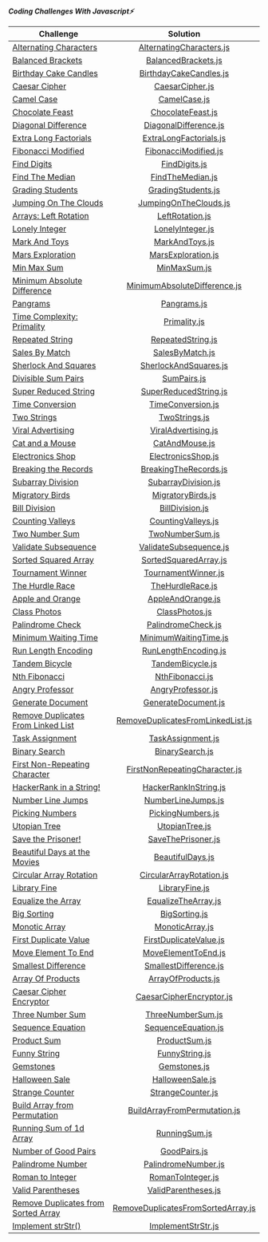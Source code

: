 ***Coding Challenges With Javascript⚡️***

| Challenge                                                                                                              |                                                                                     Solution                                                                                      |
|------------------------------------------------------------------------------------------------------------------------|:---------------------------------------------------------------------------------------------------------------------------------------------------------------------------------:| 
| [Alternating Characters](https://www.hackerrank.com/challenges/alternating-characters/problem?h_r=internal-search)     |                                  [AlternatingCharacters.js](https://github.com/esrasen9/algo-challenges-js/blob/master/AlternatingCharacters.js)                                  |
| [Balanced Brackets](https://www.hackerrank.com/challenges/balanced-brackets/problem?h_r=internal-search)               |                                       [BalancedBrackets.js](https://github.com/esrasen9/algo-challenges-js/blob/master/BalancedBrackets.js)                                       | 
| [Birthday Cake Candles](https://www.hackerrank.com/challenges/birthday-cake-candles/problem?h_r=internal-search)       |                                    [BirthdayCakeCandles.js](https://github.com/esrasen9/algo-challenges-js/blob/master/BirthdayCakeCandles.js)                                    |
| [Caesar Cipher](https://www.hackerrank.com/challenges/caesar-cipher-1/problem)                                         |                                           [CaesarCipher.js](https://github.com/esrasen9/algo-challenges-js/blob/master/CaesarCipher.js)                                           |
| [Camel Case](https://www.hackerrank.com/challenges/camelcase/problem)                                                  |                                              [CamelCase.js](https://github.com/esrasen9/algo-challenges-js/blob/master/CamelCase.js)                                              |
| [Chocolate Feast](https://www.hackerrank.com/challenges/chocolate-feast/problem)                                       |                                         [ChocolateFeast.js](https://github.com/esrasen9/algo-challenges-js/blob/master/ChocolateFeast.js)                                         |
| [Diagonal Difference](https://www.hackerrank.com/challenges/diagonal-difference/problem)                               |                                     [DiagonalDifference.js](https://github.com/esrasen9/algo-challenges-js/blob/master/DiagonalDifference.js)                                     |
| [Extra Long Factorials](https://www.hackerrank.com/challenges/extra-long-factorials/problem)                           |                                    [ExtraLongFactorials.js](https://github.com/esrasen9/algo-challenges-js/blob/master/ExtraLongFactorials.js)                                    |
| [Fibonacci Modified](https://www.hackerrank.com/challenges/fibonacci-modified/problem)                                 |                                      [FibonacciModified.js](https://github.com/esrasen9/algo-challenges-js/blob/master/FibonacciModified.js)                                      |
| [Find Digits](https://www.hackerrank.com/challenges/find-digits/problem)                                               |                                             [FindDigits.js](https://github.com/esrasen9/algo-challenges-js/blob/master/FindDigits.js)                                             |
| [Find The Median](https://www.hackerrank.com/challenges/find-the-median/problem)                                       |                                          [FindTheMedian.js](https://github.com/esrasen9/algo-challenges-js/blob/master/FindTheMedian.js)                                          |
| [Grading Students](https://www.hackerrank.com/challenges/three-month-preparation-kit-grading/problem)                  |                                        [GradingStudents.js](https://github.com/esrasen9/algo-challenges-js/blob/master/GradingStudents.js)                                        |
| [Jumping On The Clouds](https://www.hackerrank.com/challenges/jumping-on-the-clouds/problem)                           |                                     [JumpingOnTheClouds.js](https://github.com/esrasen9/algo-challenges-js/blob/master/JumpingOnTheClouds.js)                                     |
| [Arrays: Left Rotation](https://www.hackerrank.com/challenges/ctci-array-left-rotation/problem)                        |                                           [LeftRotation.js](https://github.com/esrasen9/algo-challenges-js/blob/master/LeftRotation.js)                                           |
| [Lonely Integer](https://www.hackerrank.com/challenges/ctci-lonely-integer/problem)                                    |                                          [LonelyInteger.js](https://github.com/esrasen9/algo-challenges-js/blob/master/LonelyInteger.js)                                          |
| [Mark And Toys](https://www.hackerrank.com/challenges/mark-and-toys/problem)                                           |                                            [MarkAndToys.js](https://github.com/esrasen9/algo-challenges-js/blob/master/MarkAndToys.js)                                            |
| [Mars Exploration](https://www.hackerrank.com/challenges/mars-exploration/problem)                                     |                                        [MarsExploration.js](https://github.com/esrasen9/algo-challenges-js/blob/master/MarsExploration.js)                                        |
| [Min Max Sum](https://www.hackerrank.com/challenges/mini-max-sum/problem)                                              |                                              [MinMaxSum.js](https://github.com/esrasen9/algo-challenges-js/blob/master/MinMaxSum.js)                                              |
| [Minimum Absolute Difference](https://www.hackerrank.com/challenges/minimum-absolute-difference-in-an-array/problem)   |                              [MinimumAbsoluteDifference.js](https://github.com/esrasen9/algo-challenges-js/blob/master/MinimumAbsoluteDifference.js)                              |
| [Pangrams](https://www.hackerrank.com/challenges/pangrams/problem)                                                     |                                               [Pangrams.js](https://github.com/esrasen9/algo-challenges-js/blob/master/Pangrams.js)                                               |
| [Time Complexity: Primality](https://www.hackerrank.com/challenges/ctci-big-o/problem)                                 |                                              [Primality.js](https://github.com/esrasen9/algo-challenges-js/blob/master/Primality.js)                                              |
| [Repeated String](https://www.hackerrank.com/challenges/repeated-string/problem)                                       |                                         [RepeatedString.js](https://github.com/esrasen9/algo-challenges-js/blob/master/RepeatedString.js)                                         |
| [Sales By Match](https://www.hackerrank.com/challenges/sock-merchant/problem)                                          |                                           [SalesByMatch.js](https://github.com/esrasen9/algo-challenges-js/blob/master/SalesByMatch.js)                                           |
| [Sherlock And Squares](https://www.hackerrank.com/challenges/sherlock-and-squares/problem)                             |                                     [SherlockAndSquares.js](https://github.com/esrasen9/algo-challenges-js/blob/master/SherlockAndSquares.js)                                     |
| [Divisible Sum Pairs](https://www.hackerrank.com/challenges/divisible-sum-pairs/problem)                               |                                               [SumPairs.js](https://github.com/esrasen9/algo-challenges-js/blob/master/SumPairs.js)                                               |
| [Super Reduced String](https://www.hackerrank.com/challenges/reduced-string/problem)                                   |                                     [SuperReducedString.js](https://github.com/esrasen9/algo-challenges-js/blob/master/SuperReducedString.js)                                     |
| [Time Conversion](https://www.hackerrank.com/challenges/time-conversion/problem)                                       |                                         [TimeConversion.js](https://github.com/esrasen9/algo-challenges-js/blob/master/TimeConversion.js)                                         |
| [Two Strings](https://www.hackerrank.com/challenges/two-strings/problem)                                               |                                             [TwoStrings.js](https://github.com/esrasen9/algo-challenges-js/blob/master/TwoStrings.js)                                             |
| [Viral Advertising](https://www.hackerrank.com/challenges/strange-advertising/problem)                                 |                                       [ViralAdvertising.js](https://github.com/esrasen9/algo-challenges-js/blob/master/ViralAdvertising.js)                                       |
| [Cat and a Mouse](https://www.hackerrank.com/challenges/cats-and-a-mouse/problem)                                      |                                            [CatAndMouse.js](https://github.com/esrasen9/algo-challenges-js/blob/master/CatAndMouse.js)                                            |
| [Electronics Shop](https://www.hackerrank.com/challenges/electronics-shop/problem)                                     |                                        [ElectronicsShop.js](https://github.com/esrasen9/algo-challenges-js/blob/master/ElectronicsShop.js)                                        |
| [Breaking the Records](https://www.hackerrank.com/challenges/breaking-best-and-worst-records/problem)                  |                                     [BreakingTheRecords.js](https://github.com/esrasen9/algo-challenges-js/blob/master/BreakingTheRecords.js)                                     |
| [Subarray Division](https://www.hackerrank.com/challenges/the-birthday-bar/problem)                                    |                                       [SubarrayDivision.js](https://github.com/esrasen9/algo-challenges-js/blob/master/SubarrayDivision.js)                                       |
| [Migratory Birds](https://www.hackerrank.com/challenges/migratory-birds/problem)                                       |                                         [MigratoryBirds.js](https://github.com/esrasen9/algo-challenges-js/blob/master/MigratoryBirds.js)                                         |
| [Bill Division](https://www.hackerrank.com/challenges/bon-appetit/problem)                                             |                                           [BillDivision.js](https://github.com/esrasen9/algo-challenges-js/blob/master/BillDivision.js)                                           |
| [Counting Valleys](https://www.hackerrank.com/challenges/counting-valleys/problem)                                     |                                        [CountingValleys.js](https://github.com/esrasen9/algo-challenges-js/blob/master/CountingValleys.js)                                        |
| [Two Number Sum](https://www.algoexpert.io/questions/Two%20Number%20Sum)                                               |                                           [TwoNumberSum.js](https://github.com/esrasen9/algo-challenges-js/blob/master/TwoNumberSum.js)                                           |
| [Validate Subsequence](https://www.algoexpert.io/questions/Validate%20Subsequence)                                     |                                    [ValidateSubsequence.js](https://github.com/esrasen9/algo-challenges-js/blob/master/ValidateSubsequence.js)                                    |
| [Sorted Squared Array](https://www.algoexpert.io/questions/Sorted%20Squared%20Array)                                   |                                     [SortedSquaredArray.js](https://github.com/esrasen9/algo-challenges-js/blob/master/SortedSquaredArray.js)                                     |
| [Tournament Winner](https://www.algoexpert.io/questions/Tournament%20Winner)                                           |                                       [TournamentWinner.js](https://github.com/esrasen9/algo-challenges-js/blob/master/TournamentWinner.js)                                       |
| [The Hurdle Race](https://www.hackerrank.com/challenges/the-hurdle-race/problem)                                       |                                          [TheHurdleRace.js](https://github.com/esrasen9/algo-challenges-js/blob/master/TheHurdleRace.js)                                          |
| [Apple and Orange](https://www.hackerrank.com/challenges/apple-and-orange/problem)                                     |                                         [AppleAndOrange.js](https://github.com/esrasen9/algo-challenges-js/blob/master/AppleAndOrange.js)                                         |
| [Class Photos](https://www.algoexpert.io/questions/Class%20Photos)                                                     |                                            [ClassPhotos.js](https://github.com/esrasen9/algo-challenges-js/blob/master/ClassPhotos.js)                                            | 
| [Palindrome Check](https://www.algoexpert.io/questions/Palindrome%20Check)                                             |                                        [PalindromeCheck.js](https://github.com/esrasen9/algo-challenges-js/blob/master/PalindromeCheck.js)                                        |
| [Minimum Waiting Time](https://www.algoexpert.io/questions/Minimum%20Waiting%20Time)                                   |                                     [MinimumWaitingTime.js](https://github.com/esrasen9/algo-challenges-js/blob/master/MinimumWaitingTime.js)                                     |
| [Run Length Encoding](https://www.algoexpert.io/questions/Run-Length%20Encoding)                                       |                                      [RunLengthEncoding.js](https://github.com/esrasen9/algo-challenges-js/blob/master/RunLengthEncoding.js)                                      |
| [Tandem Bicycle](https://www.algoexpert.io/questions/Tandem%20Bicycle)                                                 |                                          [TandemBicycle.js](https://github.com/esrasen9/algo-challenges-js/blob/master/TandemBicycle.js)                                          |
| [Nth Fibonacci](https://www.algoexpert.io/questions/Nth%20Fibonacci)                                                   |                                           [NthFibonacci.js](https://github.com/esrasen9/algo-challenges-js/blob/master/NthFibonacci.js)                                           |
| [Angry Professor](https://www.hackerrank.com/challenges/angry-professor/problem)                                       |                                         [AngryProfessor.js](https://github.com/esrasen9/algo-challenges-js/blob/master/AngryProfessor.js)                                         |
| [Generate Document](https://www.algoexpert.io/questions/Generate%20Document)                                           |                                       [GenerateDocument.js](https://github.com/esrasen9/algo-challenges-js/blob/master/GenerateDocument.js)                                       |
| [Remove Duplicates From Linked List](https://www.algoexpert.io/questions/Remove%20Duplicates%20From%20Linked%20List)   |                         [RemoveDuplicatesFromLinkedList.js](https://github.com/esrasen9/algo-challenges-js/blob/master/RemoveDuplicatesFromLinkedList.js)                         | 
| [Task Assignment](https://www.algoexpert.io/questions/Task%20Assignment)                                               |                                         [TaskAssignment.js](https://github.com/esrasen9/algo-challenges-js/blob/master/TaskAssignment.js)                                         |
| [Binary Search](https://www.algoexpert.io/questions/Binary%20Search)                                                   |                                           [BinarySearch.js](https://github.com/esrasen9/algo-challenges-js/blob/master/BinarySearch.js)                                           |
| [First Non-Repeating Character](https://www.algoexpert.io/questions/First%20Non-Repeating%20Character)                 |                             [FirstNonRepeatingCharacter.js](https://github.com/esrasen9/algo-challenges-js/blob/master/FirstNonRepeatingCharacter.js)                             |
| [HackerRank in a String!](https://www.hackerrank.com/challenges/hackerrank-in-a-string/problem?isFullScreen=false)     |                                     [HackerRankInString.js](https://github.com/esrasen9/algo-challenges-js/blob/master/HackerRankInString.js)                                     |
| [Number Line Jumps](https://www.hackerrank.com/challenges/kangaroo/problem)                                            |                                        [NumberLineJumps.js](https://github.com/esrasen9/algo-challenges-js/blob/master/NumberLineJumps.js)                                        |
| [Picking Numbers](https://www.hackerrank.com/challenges/picking-numbers/problem?isFullScreen=false)                    |                                         [PickingNumbers.js](https://github.com/esrasen9/algo-challenges-js/blob/master/PickingNumbers.js)                                         |                                                                
| [Utopian Tree](https://www.hackerrank.com/challenges/utopian-tree/problem?isFullScreen=false)                          |                                            [UtopianTree.js](https://github.com/esrasen9/algo-challenges-js/blob/master/UtopianTree.js)                                            |
| [Save the Prisoner!](https://www.hackerrank.com/challenges/save-the-prisoner/problem?isFullScreen=false)               |                                        [SaveThePrisoner.js](https://github.com/esrasen9/algo-challenges-js/blob/master/SaveThePrisoner.js)                                        |                                                                
| [Beautiful Days at the Movies](https://www.hackerrank.com/challenges/beautiful-days-at-the-movies/problem)             |                                          [BeautifulDays.js](https://github.com/esrasen9/algo-challenges-js/blob/master/BeautifulDays.js)                                          |
| [Circular Array Rotation](https://www.hackerrank.com/challenges/circular-array-rotation/problem)                       |                                  [CircularArrayRotation.js](https://github.com/esrasen9/algo-challenges-js/blob/master/CircularArrayRotation.js)                                  |
| [Library Fine](https://www.hackerrank.com/challenges/library-fine/problem)                                             |                                            [LibraryFine.js](https://github.com/esrasen9/algo-challenges-js/blob/master/LibraryFine.js)                                            |
| [Equalize the Array](https://www.hackerrank.com/challenges/equality-in-a-array/problem)                                |                                       [EqualizeTheArray.js](https://github.com/esrasen9/algo-challenges-js/blob/master/EqualizeTheArray.js)                                       |
| [Big Sorting](https://www.hackerrank.com/challenges/big-sorting/problem)                                               |                                             [BigSorting.js](https://github.com/esrasen9/algo-challenges-js/blob/master/BigSorting.js)                                             |
| [Monotic Array](https://www.algoexpert.io/questions/Monotonic%20Array)                                                 |                                           [MonoticArray.js](https://github.com/esrasen9/algo-challenges-js/blob/master/MonoticArray.js)                                           |
| [First Duplicate Value](https://www.algoexpert.io/questions/First%20Duplicate%20Value)                                 |                                    [FirstDuplicateValue.js](https://github.com/esrasen9/algo-challenges-js/blob/master/FirstDuplicateValue.js)                                    |
| [Move Element To End](https://www.algoexpert.io/questions/Move%20Element%20To%20End)                                   |                                       [MoveElementToEnd.js](https://github.com/esrasen9/algo-challenges-js/blob/master/MoveElementToEnd.js)                                       |                                                    
| [Smallest Difference](https://www.algoexpert.io/questions/Smallest%20Difference)                                       |                                     [SmallestDifference.js](https://github.com/esrasen9/algo-challenges-js/blob/master/SmallestDifference.js)                                     |
| [Array Of Products](https://www.algoexpert.io/questions/Array%20Of%20Products)                                         |                                        [ArrayOfProducts.js](https://github.com/esrasen9/algo-challenges-js/blob/master/ArrayOfProducts.js)                                        |
| [Caesar Cipher Encryptor](https://www.algoexpert.io/questions/Caesar%20Cipher%20Encryptor)                             |                                  [CaesarCipherEncryptor.js](https://github.com/esrasen9/algo-challenges-js/blob/master/CaesarCipherEncryptor.js)                                  |                                                    
| [Three Number Sum](https://www.algoexpert.io/questions/Three%20Number%20Sum)                                           |                                         [ThreeNumberSum.js](https://github.com/esrasen9/algo-challenges-js/blob/master/ThreeNumberSum.js)                                         |                                                       
| [Sequence Equation](https://www.hackerrank.com/challenges/permutation-equation/problem)                                |                                       [SequenceEquation.js](https://github.com/esrasen9/algo-challenges-js/blob/master/SequenceEquation.js)                                       |
| [Product Sum](https://www.algoexpert.io/questions/Product%20Sum)                                                       |                                             [ProductSum.js](https://github.com/esrasen9/algo-challenges-js/blob/master/ProductSum.js)                                             |                                                                
| [Funny String](https://www.hackerrank.com/challenges/funny-string/problem)                                             |                                            [FunnyString.js](https://github.com/esrasen9/algo-challenges-js/blob/master/FunnyString.js)                                            |
| [Gemstones](https://www.hackerrank.com/challenges/gem-stones/problem)                                                  |                                              [Gemstones.js](https://github.com/esrasen9/algo-challenges-js/blob/master/Gemstones.js)                                              |
| [Halloween Sale](https://www.hackerrank.com/challenges/halloween-sale/problem)                                         |                                          [HalloweenSale.js](https://github.com/esrasen9/algo-challenges-js/blob/master/HalloweenSale.js)                                          |
| [Strange Counter](https://www.hackerrank.com/challenges/strange-code/problem)                                          |                                         [StrangeCounter.js](https://github.com/esrasen9/algo-challenges-js/blob/master/StrangeCounter.js)                                         |
| [Build Array from Permutation](https://leetcode.com/problems/build-array-from-permutation/)                            |                              [BuildArrayFromPermutation.js](https://github.com/esrasen9/algo-challenges-js/blob/master/BuildArrayFromPermutation.js)                              |                                                                 |
| [Running Sum of 1d Array](https://leetcode.com/problems/running-sum-of-1d-array/)                                      |                                             [RunningSum.js](https://github.com/esrasen9/algo-challenges-js/blob/master/RunningSum.js)                                             
| [Number of Good Pairs](https://leetcode.com/problems/number-of-good-pairs/)                                            |                                              [GoodPairs.js](https://github.com/esrasen9/algo-challenges-js/blob/master/GoodPairs.js)                                              |                                                                |
| [Palindrome Number](https://leetcode.com/problems/palindrome-number/)                                                  |                                       [PalindromeNumber.js](https://github.com/esrasen9/algo-challenges-js/blob/master/PalindromeNumber.js)                                       |                                                                |
| [Roman to Integer](https://leetcode.com/problems/roman-to-integer/)                                                    |                                         [RomanToInteger.js](https://github.com/esrasen9/algo-challenges-js/blob/master/RomanToInteger.js)                                         |
| [Valid Parentheses](https://leetcode.com/problems/valid-parentheses/)                                                  |                                       [ValidParentheses.js](https://github.com/esrasen9/algo-challenges-js/blob/master/ValidParentheses.js)                                       |                                                      
| [Remove Duplicates from Sorted Array](https://leetcode.com/problems/remove-duplicates-from-sorted-array)               |                        [RemoveDuplicatesFromSortedArray.js](https://github.com/esrasen9/algo-challenges-js/blob/master/RemoveDuplicatesFromSortedArray.js)                        |
| [Implement strStr()](https://leetcode.com/problems/implement-strstr)                                                   |                                        [ImplementStrStr.js](https://github.com/esrasen9/algo-challenges-js/blob/master/ImplementStrStr.js)                                        |
